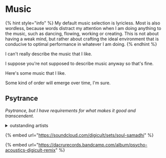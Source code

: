 # Music

{% hint style="info" %}
My default music selection is lyricless. Most is also wordless, because words distract my attention when I am doing anything to the music, such as dancing, flowing, working or creating. This is not about having a weak mind, but rather about crafting the ideal environment that is conducive to optimal performance in whatever I am doing.
{% endhint %}

I can't really describe the music that I like.

I suppose you're not supposed to describe music anyway so that's fine.

Here's some music that I like.

Some kind of order will emerge over time, I'm sure.

## Psytrance

_Psytrance, but I have requirements for what makes it good and transcendent._&#x20;

<details>

<summary>outstanding artists</summary>

* digicult
* tropical bleyage
* u-recken

</details>

{% embed url="https://soundcloud.com/digicult/sets/soul-samadhi" %}

{% embed url="https://dacrurecords.bandcamp.com/album/psycho-acoustics-digicult-remix" %}

